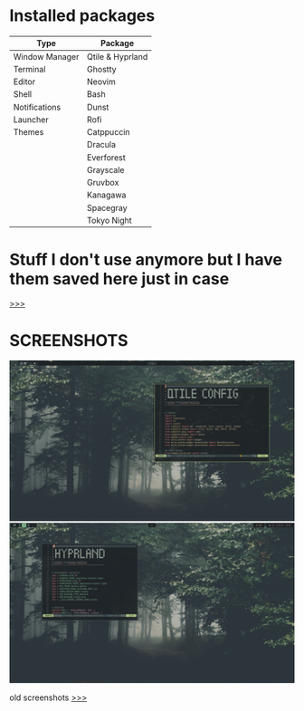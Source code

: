 # Installed packages
| Type           | Package     |
|----------------|-------------|
| Window Manager | Qtile & Hyprland       |
| Terminal       | Ghostty     |
| Editor         | Neovim      |
| Shell          | Bash        |
| Notifications  | Dunst       |
| Launcher       | Rofi        |
| Themes         | Catppuccin  |
|                | Dracula     |
|                | Everforest  |
|                | Grayscale   |
|                | Gruvbox     |
|                | Kanagawa    |
|                | Spacegray   |
|                | Tokyo Night |

# Stuff I don't use anymore but I have them saved here just in case

[>>>](https://github.com/ch1ebak/dotfiles/tree/main/backups)

# SCREENSHOTS

![img](https://raw.githubusercontent.com/ch1ebak/dotfiles/refs/heads/main/screenshots/everforest-qtile.png)
![img](https://raw.githubusercontent.com/ch1ebak/dotfiles/refs/heads/main/screenshots/everforest-hyprland.png)

old screenshots [>>>](https://github.com/ch1ebak/dotfiles/tree/main/screenshots)

